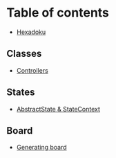# Table of contents

* [Hexadoku](README.md)

## Classes

* [Controllers](classes/controllers.md)

## States

* [AbstractState & StateContext](states/abstractstate-and-statecontext.md)

## Board

* [Generating board](board/using-board-creator.md)

